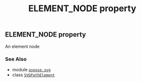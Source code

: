 ﻿---
title: ELEMENT_NODE property
second_title: Aspose.SVG for Python via .NET API References
description: 
type: docs
weight: 730
url: /python-net/aspose.svg/svgpathelement/element_node/
is_root: false
---

## ELEMENT_NODE property


An element node

### See Also
* module [`aspose.svg`](../../)
* class [`SVGPathElement`](/svg/python-net/aspose.svg/svgpathelement)
